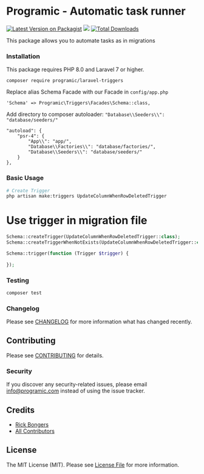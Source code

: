 # Programic - Automatic task runner

[![Latest Version on Packagist](https://img.shields.io/packagist/v/programic/laravel-task.svg?style=flat-square)](https://packagist.org/packages/programic/laravel-task)
![](https://github.com/programic/laravel-task/workflows/Run%20Tests/badge.svg?branch=master)
[![Total Downloads](https://img.shields.io/packagist/dt/programic/laravel-task.svg?style=flat-square)](https://packagist.org/packages/programic/laravel-task)

This package allows you to automate tasks as in migrations

### Installation
This package requires PHP 8.0 and Laravel 7 or higher.

```
composer require programic/laravel-triggers
```

Replace alias Schema Facade with our Facade in ``config/app.php``
```
'Schema' => Programic\Triggers\Facades\Schema::class,
```

Add directory to composer autoloader: ``"Database\\Seeders\\": "database/seeders/"``
```
"autoload": {
    "psr-4": {
        "App\\": "app/",
        "Database\\Factories\\": "database/factories/",
        "Database\\Seeders\\": "database/seeders/"
    }
},
```

### Basic Usage
```bash
# Create Trigger
php artisan make:triggers UpdateColumnWhenRowDeletedTrigger
```

# Use trigger in migration file
```php
Schema::createTrigger(UpdateColumnWhenRowDeletedTrigger::class);
Schema::createTriggerWhenNotExists(UpdateColumnWhenRowDeletedTrigger::class);

Schema::trigger(function (Trigger $trigger) {
    
});
```


### Testing
```bash
composer test
```

### Changelog

Please see [CHANGELOG](CHANGELOG.md) for more information what has changed recently.

## Contributing

Please see [CONTRIBUTING](CONTRIBUTING.md) for details.

### Security

If you discover any security-related issues, please email [info@programic.com](mailto:info@programic.com) instead of using the issue tracker.

## Credits

- [Rick Bongers](https://github.com/rbongers)
- [All Contributors](../../contributors)

## License

The MIT License (MIT). Please see [License File](LICENSE.md) for more information.
